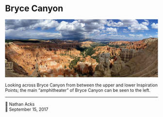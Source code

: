 # Bryce Canyon

![A semi-circular amphitheater filled with hundreds of densely packed red and white stone pillars](assets/2017-09-15-bryce-canyon.webp)

Looking across Bryce Canyon from between the upper and lower Inspiration Points; the main “amphitheater” of Bryce Canyon can be seen to the left.

- - - -

<span aria-hidden="true">👤</span> Nathan Acks  
<span aria-hidden="true">📅</span> September 15, 2017
